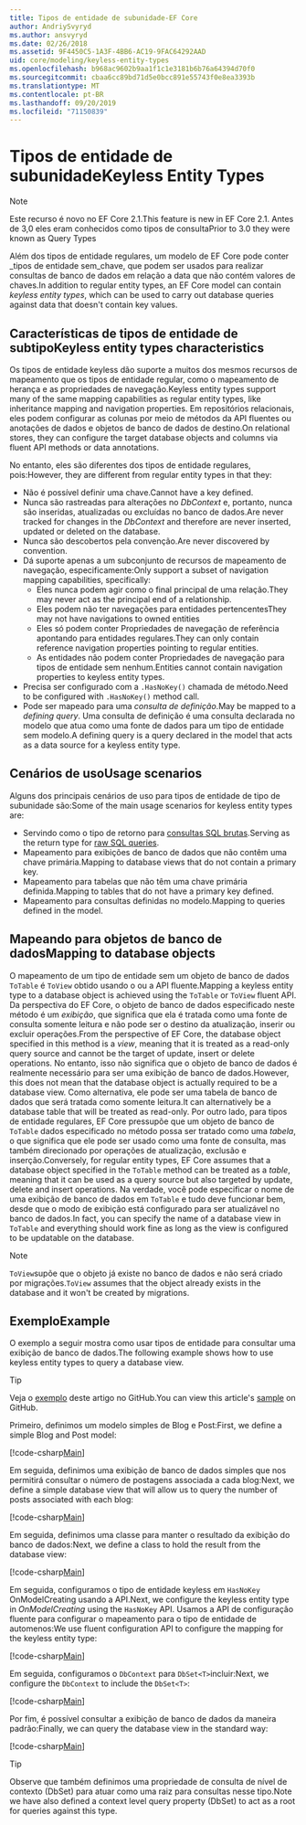 ```yaml
---
title: Tipos de entidade de subunidade-EF Core
author: AndriySvyryd
ms.author: ansvyryd
ms.date: 02/26/2018
ms.assetid: 9F4450C5-1A3F-4BB6-AC19-9FAC64292AAD
uid: core/modeling/keyless-entity-types
ms.openlocfilehash: b968ac9602b9aa1f1c1e3181b6b76a64394d70f0
ms.sourcegitcommit: cbaa6cc89bd71d5e0bcc891e55743f0e8ea3393b
ms.translationtype: MT
ms.contentlocale: pt-BR
ms.lasthandoff: 09/20/2019
ms.locfileid: "71150839"
---
```

# <a name="keyless-entity-types"></a><span data-ttu-id="15d21-102">Tipos de entidade de subunidade</span><span class="sxs-lookup"><span data-stu-id="15d21-102">Keyless Entity Types</span></span>
> [!NOTE]
> <span data-ttu-id="15d21-103">Este recurso é novo no EF Core 2.1.</span><span class="sxs-lookup"><span data-stu-id="15d21-103">This feature is new in EF Core 2.1.</span></span> <span data-ttu-id="15d21-104">Antes de 3,0 eles eram conhecidos como tipos de consulta</span><span class="sxs-lookup"><span data-stu-id="15d21-104">Prior to 3.0 they were known as Query Types</span></span>

<span data-ttu-id="15d21-105">Além dos tipos de entidade regulares, um modelo de EF Core pode conter _tipos de entidade sem_chave, que podem ser usados para realizar consultas de banco de dados em relação a data que não contém valores de chaves.</span><span class="sxs-lookup"><span data-stu-id="15d21-105">In addition to regular entity types, an EF Core model can contain _keyless entity types_, which can be used to carry out database queries against data that doesn't contain key values.</span></span>

## <a name="keyless-entity-types-characteristics"></a><span data-ttu-id="15d21-106">Características de tipos de entidade de subtipo</span><span class="sxs-lookup"><span data-stu-id="15d21-106">Keyless entity types characteristics</span></span>

<span data-ttu-id="15d21-107">Os tipos de entidade keyless dão suporte a muitos dos mesmos recursos de mapeamento que os tipos de entidade regular, como o mapeamento de herança e as propriedades de navegação.</span><span class="sxs-lookup"><span data-stu-id="15d21-107">Keyless entity types support many of the same mapping capabilities as regular entity types, like inheritance mapping and navigation properties.</span></span> <span data-ttu-id="15d21-108">Em repositórios relacionais, eles podem configurar as colunas por meio de métodos da API fluentes ou anotações de dados e objetos de banco de dados de destino.</span><span class="sxs-lookup"><span data-stu-id="15d21-108">On relational stores, they can configure the target database objects and columns via fluent API methods or data annotations.</span></span>

<span data-ttu-id="15d21-109">No entanto, eles são diferentes dos tipos de entidade regulares, pois:</span><span class="sxs-lookup"><span data-stu-id="15d21-109">However, they are different from regular entity types in that they:</span></span>

- <span data-ttu-id="15d21-110">Não é possível definir uma chave.</span><span class="sxs-lookup"><span data-stu-id="15d21-110">Cannot have a key defined.</span></span>
- <span data-ttu-id="15d21-111">Nunca são rastreadas para alterações no _DbContext_ e, portanto, nunca são inseridas, atualizadas ou excluídas no banco de dados.</span><span class="sxs-lookup"><span data-stu-id="15d21-111">Are never tracked for changes in the _DbContext_ and therefore are never inserted, updated or deleted on the database.</span></span>
- <span data-ttu-id="15d21-112">Nunca são descobertos pela convenção.</span><span class="sxs-lookup"><span data-stu-id="15d21-112">Are never discovered by convention.</span></span>
- <span data-ttu-id="15d21-113">Dá suporte apenas a um subconjunto de recursos de mapeamento de navegação, especificamente:</span><span class="sxs-lookup"><span data-stu-id="15d21-113">Only support a subset of navigation mapping capabilities, specifically:</span></span>
  - <span data-ttu-id="15d21-114">Eles nunca podem agir como o final principal de uma relação.</span><span class="sxs-lookup"><span data-stu-id="15d21-114">They may never act as the principal end of a relationship.</span></span>
  - <span data-ttu-id="15d21-115">Eles podem não ter navegações para entidades pertencentes</span><span class="sxs-lookup"><span data-stu-id="15d21-115">They may not have navigations to owned entities</span></span>
  - <span data-ttu-id="15d21-116">Eles só podem conter Propriedades de navegação de referência apontando para entidades regulares.</span><span class="sxs-lookup"><span data-stu-id="15d21-116">They can only contain reference navigation properties pointing to regular entities.</span></span>
  - <span data-ttu-id="15d21-117">As entidades não podem conter Propriedades de navegação para tipos de entidade sem nenhum.</span><span class="sxs-lookup"><span data-stu-id="15d21-117">Entities cannot contain navigation properties to keyless entity types.</span></span>
- <span data-ttu-id="15d21-118">Precisa ser configurado com a `.HasNoKey()` chamada de método.</span><span class="sxs-lookup"><span data-stu-id="15d21-118">Need to be configured with `.HasNoKey()` method call.</span></span>
- <span data-ttu-id="15d21-119">Pode ser mapeado para uma _consulta de definição_.</span><span class="sxs-lookup"><span data-stu-id="15d21-119">May be mapped to a _defining query_.</span></span> <span data-ttu-id="15d21-120">Uma consulta de definição é uma consulta declarada no modelo que atua como uma fonte de dados para um tipo de entidade sem modelo.</span><span class="sxs-lookup"><span data-stu-id="15d21-120">A defining query is a query declared in the model that acts as a data source for a keyless entity type.</span></span>

## <a name="usage-scenarios"></a><span data-ttu-id="15d21-121">Cenários de uso</span><span class="sxs-lookup"><span data-stu-id="15d21-121">Usage scenarios</span></span>

<span data-ttu-id="15d21-122">Alguns dos principais cenários de uso para tipos de entidade de tipo de subunidade são:</span><span class="sxs-lookup"><span data-stu-id="15d21-122">Some of the main usage scenarios for keyless entity types are:</span></span>

- <span data-ttu-id="15d21-123">Servindo como o tipo de retorno para [consultas SQL brutas](xref:core/querying/raw-sql).</span><span class="sxs-lookup"><span data-stu-id="15d21-123">Serving as the return type for [raw SQL queries](xref:core/querying/raw-sql).</span></span>
- <span data-ttu-id="15d21-124">Mapeamento para exibições de banco de dados que não contêm uma chave primária.</span><span class="sxs-lookup"><span data-stu-id="15d21-124">Mapping to database views that do not contain a primary key.</span></span>
- <span data-ttu-id="15d21-125">Mapeamento para tabelas que não têm uma chave primária definida.</span><span class="sxs-lookup"><span data-stu-id="15d21-125">Mapping to tables that do not have a primary key defined.</span></span>
- <span data-ttu-id="15d21-126">Mapeamento para consultas definidas no modelo.</span><span class="sxs-lookup"><span data-stu-id="15d21-126">Mapping to queries defined in the model.</span></span>

## <a name="mapping-to-database-objects"></a><span data-ttu-id="15d21-127">Mapeando para objetos de banco de dados</span><span class="sxs-lookup"><span data-stu-id="15d21-127">Mapping to database objects</span></span>

<span data-ttu-id="15d21-128">O mapeamento de um tipo de entidade sem um objeto de banco de dados `ToTable` é `ToView` obtido usando o ou a API fluente.</span><span class="sxs-lookup"><span data-stu-id="15d21-128">Mapping a keyless entity type to a database object is achieved using the `ToTable` or `ToView` fluent API.</span></span> <span data-ttu-id="15d21-129">Da perspectiva do EF Core, o objeto de banco de dados especificado neste método é um _exibição_, que significa que ela é tratada como uma fonte de consulta somente leitura e não pode ser o destino da atualização, inserir ou excluir operações.</span><span class="sxs-lookup"><span data-stu-id="15d21-129">From the perspective of EF Core, the database object specified in this method is a _view_, meaning that it is treated as a read-only query source and cannot be the target of update, insert or delete operations.</span></span> <span data-ttu-id="15d21-130">No entanto, isso não significa que o objeto de banco de dados é realmente necessário para ser uma exibição de banco de dados.</span><span class="sxs-lookup"><span data-stu-id="15d21-130">However, this does not mean that the database object is actually required to be a database view.</span></span> <span data-ttu-id="15d21-131">Como alternativa, ele pode ser uma tabela de banco de dados que será tratada como somente leitura.</span><span class="sxs-lookup"><span data-stu-id="15d21-131">It can alternatively be a database table that will be treated as read-only.</span></span> <span data-ttu-id="15d21-132">Por outro lado, para tipos de entidade regulares, EF Core pressupõe que um objeto de banco de `ToTable` dados especificado no método possa ser tratado como uma _tabela_, o que significa que ele pode ser usado como uma fonte de consulta, mas também direcionado por operações de atualização, exclusão e inserção.</span><span class="sxs-lookup"><span data-stu-id="15d21-132">Conversely, for regular entity types, EF Core assumes that a database object specified in the `ToTable` method can be treated as a _table_, meaning that it can be used as a query source but also targeted by update, delete and insert operations.</span></span> <span data-ttu-id="15d21-133">Na verdade, você pode especificar o nome de uma exibição de banco de dados em `ToTable` e tudo deve funcionar bem, desde que o modo de exibição está configurado para ser atualizável no banco de dados.</span><span class="sxs-lookup"><span data-stu-id="15d21-133">In fact, you can specify the name of a database view in `ToTable` and everything should work fine as long as the view is configured to be updatable on the database.</span></span>

> [!NOTE]
> <span data-ttu-id="15d21-134">`ToView`supõe que o objeto já existe no banco de dados e não será criado por migrações.</span><span class="sxs-lookup"><span data-stu-id="15d21-134">`ToView` assumes that the object already exists in the database and it won't be created by migrations.</span></span>

## <a name="example"></a><span data-ttu-id="15d21-135">Exemplo</span><span class="sxs-lookup"><span data-stu-id="15d21-135">Example</span></span>

<span data-ttu-id="15d21-136">O exemplo a seguir mostra como usar tipos de entidade para consultar uma exibição de banco de dados.</span><span class="sxs-lookup"><span data-stu-id="15d21-136">The following example shows how to use keyless entity types to query a database view.</span></span>

> [!TIP]
> <span data-ttu-id="15d21-137">Veja o [exemplo](https://github.com/aspnet/EntityFramework.Docs/tree/master/samples/core/QueryTypes) deste artigo no GitHub.</span><span class="sxs-lookup"><span data-stu-id="15d21-137">You can view this article's [sample](https://github.com/aspnet/EntityFramework.Docs/tree/master/samples/core/QueryTypes) on GitHub.</span></span>

<span data-ttu-id="15d21-138">Primeiro, definimos um modelo simples de Blog e Post:</span><span class="sxs-lookup"><span data-stu-id="15d21-138">First, we define a simple Blog and Post model:</span></span>

[!code-csharp[Main](../../../samples/core/KeylessEntityTypes/Program.cs#Entities)]

<span data-ttu-id="15d21-139">Em seguida, definimos uma exibição de banco de dados simples que nos permitirá consultar o número de postagens associada a cada blog:</span><span class="sxs-lookup"><span data-stu-id="15d21-139">Next, we define a simple database view that will allow us to query the number of posts associated with each blog:</span></span>

[!code-csharp[Main](../../../samples/core/KeylessEntityTypes/Program.cs#View)]

<span data-ttu-id="15d21-140">Em seguida, definimos uma classe para manter o resultado da exibição do banco de dados:</span><span class="sxs-lookup"><span data-stu-id="15d21-140">Next, we define a class to hold the result from the database view:</span></span>

[!code-csharp[Main](../../../samples/core/KeylessEntityTypes/Program.cs#KeylessEntityType)]

<span data-ttu-id="15d21-141">Em seguida, configuramos o tipo de entidade keyless em `HasNoKey` OnModelCreating usando a API.</span><span class="sxs-lookup"><span data-stu-id="15d21-141">Next, we configure the keyless entity type in _OnModelCreating_ using the `HasNoKey` API.</span></span>
<span data-ttu-id="15d21-142">Usamos a API de configuração fluente para configurar o mapeamento para o tipo de entidade de automenos:</span><span class="sxs-lookup"><span data-stu-id="15d21-142">We use fluent configuration API to configure the mapping for the keyless entity type:</span></span>

[!code-csharp[Main](../../../samples/core/KeylessEntityTypes/Program.cs#Configuration)]

<span data-ttu-id="15d21-143">Em seguida, configuramos o `DbContext` para `DbSet<T>`incluir:</span><span class="sxs-lookup"><span data-stu-id="15d21-143">Next, we configure the `DbContext` to include the `DbSet<T>`:</span></span>

[!code-csharp[Main](../../../samples/core/KeylessEntityTypes/Program.cs#DbSet)]

<span data-ttu-id="15d21-144">Por fim, é possível consultar a exibição de banco de dados da maneira padrão:</span><span class="sxs-lookup"><span data-stu-id="15d21-144">Finally, we can query the database view in the standard way:</span></span>

[!code-csharp[Main](../../../samples/core/KeylessEntityTypes/Program.cs#Query)]

> [!TIP]
> <span data-ttu-id="15d21-145">Observe que também definimos uma propriedade de consulta de nível de contexto (DbSet) para atuar como uma raiz para consultas nesse tipo.</span><span class="sxs-lookup"><span data-stu-id="15d21-145">Note we have also defined a context level query property (DbSet) to act as a root for queries against this type.</span></span>
